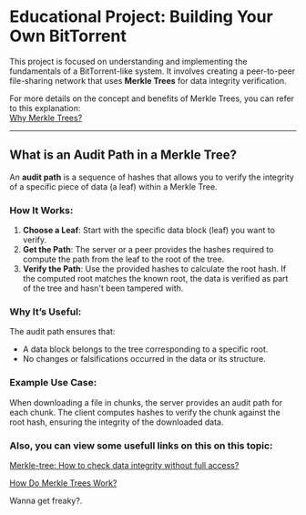 # Educational Project: Building Your Own BitTorrent

This project is focused on understanding and implementing the fundamentals of a BitTorrent-like system. It involves creating a peer-to-peer file-sharing network that uses **Merkle Trees** for data integrity verification.

For more details on the concept and benefits of Merkle Trees, you can refer to this explanation:  
[Why Merkle Trees?](https://github.com/cliftonm/MerkleTree/blob/master/why%20merkle%20trees.txt)

---

## What is an Audit Path in a Merkle Tree?

An **audit path** is a sequence of hashes that allows you to verify the integrity of a specific piece of data (a leaf) within a Merkle Tree. 

### How It Works:
1. **Choose a Leaf**: Start with the specific data block (leaf) you want to verify.
2. **Get the Path**: The server or a peer provides the hashes required to compute the path from the leaf to the root of the tree.
3. **Verify the Path**: Use the provided hashes to calculate the root hash. If the computed root matches the known root, the data is verified as part of the tree and hasn't been tampered with.

### Why It’s Useful:
The audit path ensures that:
- A data block belongs to the tree corresponding to a specific root.
- No changes or falsifications occurred in the data or its structure.

### Example Use Case:
When downloading a file in chunks, the server provides an audit path for each chunk. The client computes hashes to verify the chunk against the root hash, ensuring the integrity of the downloaded data.

### Also, you can view some usefull links on this on this topic:
[Merkle-tree: How to check data integrity without full access?](https://habr.com/ru/articles/873718/) 

[How Do Merkle Trees Work?](https://www.baeldung.com/cs/merkle-trees)


Wanna get freaky?.


